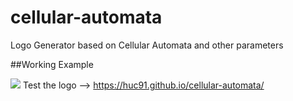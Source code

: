 # cellular-automata

Logo Generator based on Cellular Automata and other parameters

##Working Example

![](http://www.giphy.com/gifs/46zKX5Bnt6ri3tmeJY)
Test the logo --> https://huc91.github.io/cellular-automata/
